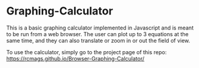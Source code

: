 # Graphing-Calculator
This is a basic graphing calculator implemented in Javascript and is meant to be run from a web browser. The user can plot up to 3 equations at the same time, and they can also translate or zoom in or out the field of view.  

To use the calculator, simply go to the project page of this repo: https://rcmags.github.io/Browser-Graphing-Calculator/
